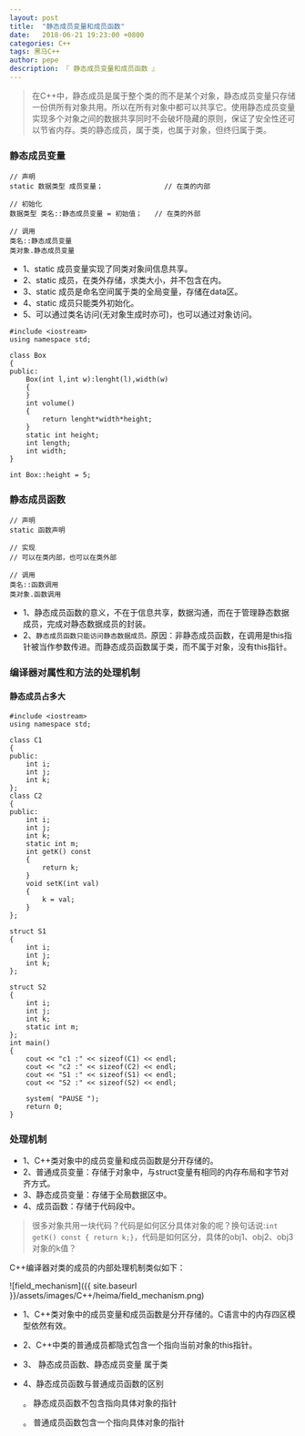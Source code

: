 ```yaml
---
layout: post
title:  "静态成员变量和成员函数"
date:   2018-06-21 19:23:00 +0800
categories: C++
tags: 黑马C++
author: pepe
description: 『 静态成员变量和成员函数 』
---
```


> 在C++中，静态成员是属于整个类的而不是某个对象，静态成员变量只存储一份供所有对象共用。所以在所有对象中都可以共享它。使用静态成员变量实现多个对象之间的数据共享同时不会破坏隐藏的原则，保证了安全性还可以节省内存。类的静态成员，属于类，也属于对象，但终归属于类。

### **静态成员变量**
```
// 声明
static 数据类型 成员变量；               // 在类的内部

// 初始化
数据类型 类名::静态成员变量 = 初始值；   // 在类的外部

// 调用
类名::静态成员变量
类对象.静态成员变量

```

* 1、static 成员变量实现了同类对象间信息共享。
* 2、static 成员，在类外存储，求类大小，并不包含在内。
* 3、static 成员是命名空间属于类的全局变量，存储在data区。
* 4、static 成员只能类外初始化。
* 5、可以通过类名访问(无对象生成时亦可)，也可以通过对象访问。  
  
```
#include <iostream>
using namespace std;

class Box
{
public:
    Box(int l,int w):lenght(l),width(w)
    {        
    }
    int volume()
    {
        return lenght*width*height;
    }
    static int height;
    int length;
    int width;
}

int Box::height = 5;
```
  
### **静态成员函数**   
```
// 声明
static 函数声明

// 实现
// 可以在类内部，也可以在类外部

// 调用
类名::函数调用
类对象.函数调用

```

* 1、静态成员函数的意义，不在于信息共享，数据沟通，而在于管理静态数据成员，完成对静态数据成员的封装。
* 2、`静态成员函数只能访问静态数据成员。`原因：非静态成员函数，在调用是this指针被当作参数传进。而静态成员函数属于类，而不属于对象，没有this指针。

### 编译器对属性和方法的处理机制
    
#### 静态成员占多大
```
#include <iostream>
using namespace std;

class C1
{
public:
	int i;
	int j;
	int k;
};
class C2
{
public:
	int i;
	int j;
	int k;
	static int m;
	int getK() const
	{
		return k;
	}
	void setK(int val)
	{
		k = val;
	}
};

struct S1
{
	int i;
	int j;
	int k;
};

struct S2
{
	int i;
	int j;
	int k;
	static int m;
};
int main()
{
	cout << "c1 :" << sizeof(C1) << endl;
	cout << "c2 :" << sizeof(C2) << endl;
	cout << "S1 :" << sizeof(S1) << endl;
	cout << "S2 :" << sizeof(S2) << endl;
	
	system( "PAUSE "); 
	return 0;
}
``` 

### 处理机制

* 1、C++类对象中的成员变量和成员函数是分开存储的。
* 2、普通成员变量：存储于对象中，与struct变量有相同的内存布局和字节对齐方式。
* 3、静态成员变量：存储于全局数据区中。
* 4、成员函数：存储于代码段中。 
    
> 很多对象共用一块代码？代码是如何区分具体对象的呢？换句话说:`int getK() const { return k;}`，代码是如何区分，具体的obj1、obj2、obj3对象的k值？

C++编译器对类的成员的内部处理机制类似如下：

![field_mechanism]({{ site.baseurl }}/assets/images/C++/heima/field_mechanism.png)

* 1、C++类对象中的成员变量和成员函数是分开存储的。C语言中的内存四区模型依然有效。
* 2、C++中类的普通成员都隐式包含一个指向当前对象的this指针。
* 3、 静态成员函数、静态成员变量 属于类
* 4、静态成员函数与普通成员函数的区别
    
    。 静态成员函数不包含指向具体对象的指针
    
    。 普通成员函数包含一个指向具体对象的指针
    
    
    
    
    
    
    
    
    
    
    
    
    
    
    
    
    
    
    
    
    
    
    
    
    
    
    
    
    
    
    
    
    
    
    
    
    
    
    
    
    
    
    
    
    
    
    
    
    
    
    
    
    
    
    
    
    
    
    
    
    
    
    
    
    
    
    
    
    
    
    
    
    
    
    
    
    
    
    
    
    
    
    
    
    
    
    
    
    
    
    
    
    
    
    
    
    
    
    












